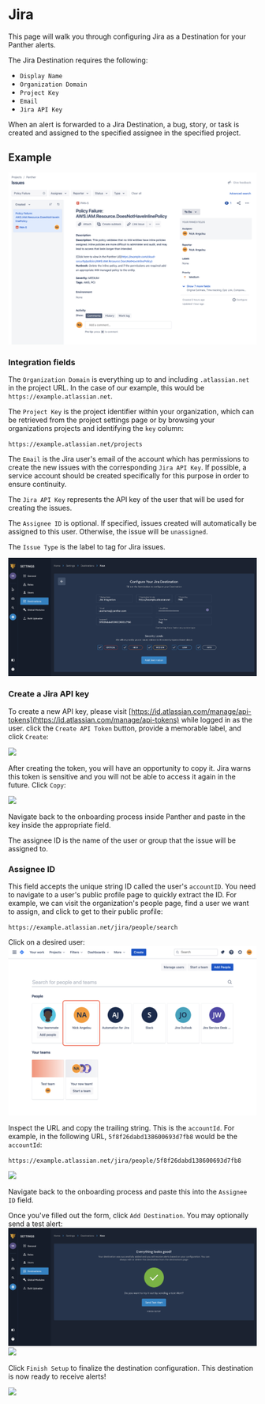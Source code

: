 # Jira

This page will walk you through configuring Jira as a Destination for your Panther alerts.

The Jira Destination requires the following:

* `Display Name`
* `Organization Domain`
* `Project Key`
* `Email`
* `Jira API Key`

When an alert is forwarded to a Jira Destination, a bug, story, or task is created and assigned to the specified assignee in the specified project.

## Example

![](<../../../.gitbook/assets/jira-issue (2) (2) (4) (3) (1) (1) (3) (3).png>)

### Integration fields

The `Organization Domain` is everything up to and including `.atlassian.net` in the project URL. In the case of our example, this would be `https://example.atlassian.net`.

The `Project Key` is the project identifier within your organization, which can be retrieved from the project settings page or by browsing your organizations projects and identifying the `key` column:

`https://example.atlassian.net/projects`

The `Email` is the Jira user's email of the account which has permissions to create the new issues with the corresponding `Jira API Key`. If possible, a service account should be created specifically for this purpose in order to ensure continuity.

The `Jira API Key` represents the API key of the user that will be used for creating the issues.

The `Assignee ID` is optional. If specified, issues created will automatically be assigned to this user. Otherwise, the issue will be `unassigned`.

The `Issue Type` is the label to tag for Jira issues.

![](<../../../.gitbook/assets/jira1 (9) (5) (1) (1) (11) (15).png>)

### Create a Jira API key

To create a new API key, please visit [https://id.atlassian.com/manage/api-tokens](https://id.atlassian.com/manage/api-tokens) while logged in as the user. click the `Create API Token` button, provide a memorable label, and click `Create`:

![](<../../../.gitbook/assets/jira-key1 (1).png>)

After creating the token, you will have an opportunity to copy it. Jira warns this token is sensitive and you will not be able to access it again in the future. Click `Copy`:

![](<../../../.gitbook/assets/jira-key2 (1).png>)

Navigate back to the onboarding process inside Panther and paste in the key inside the appropriate field.

The assignee ID is the name of the user or group that the issue will be assigned to.

### Assignee ID

This field accepts the unique string ID called the user's `accountID`. You need to navigate to a user's public profile page to quickly extract the ID. For example, we can visit the organization's people page, find a user we want to assign, and click to get to their public profile:

`https://example.atlassian.net/jira/people/search`

Click on a desired user: ![](<../../../.gitbook/assets/jira-user1 (2) (2) (4) (5) (1) (1) (3) (3).png>)

Inspect the URL and copy the trailing string. This is the `accountId`. For example, in the following URL, `5f8f26dabd138600693d7fb8` would be the `accountId`:

`https://example.atlassian.net/jira/people/5f8f26dabd138600693d7fb8`

![](<../../../.gitbook/assets/jira-user2 (1).png>)

Navigate back to the onboarding process and paste this into the `Assignee ID` field.

Once you've filled out the form, click `Add Destination`. You may optionally send a test alert: ![](<../../../.gitbook/assets/jira2 (9) (6) (1) (1) (11) (14).png>) ![](<../../../.gitbook/assets/jira3 (1).png>)

Click `Finish Setup` to finalize the destination configuration. This destination is now ready to receive alerts!

![](<../../../.gitbook/assets/jira4 (1).png>)
